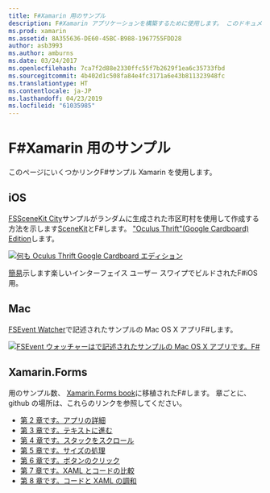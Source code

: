 ```yaml
---
title: F#Xamarin 用のサンプル
description: F#Xamarin アプリケーションを構築するために使用します。 このドキュメント リンクをさまざまな iOS、Mac、および Xamarin.Forms サンプル Xamarin アプリ プロジェクトで記述されたF#します。
ms.prod: xamarin
ms.assetid: 8A355636-DE60-45BC-B988-1967755FDD28
author: asb3993
ms.author: amburns
ms.date: 03/24/2017
ms.openlocfilehash: 7ca7f2d88e2330ffc55f7b2629f1ea6c35733fbd
ms.sourcegitcommit: 4b402d1c508fa84e4fc3171a6e43b811323948fc
ms.translationtype: HT
ms.contentlocale: ja-JP
ms.lasthandoff: 04/23/2019
ms.locfileid: "61035985"
---
```

# <a name="f-samples-for-xamarin"></a>F#Xamarin 用のサンプル

このページにいくつかリンクF#サンプル Xamarin を使用します。

## <a name="ios"></a>iOS

[FSSceneKit City](https://developer.xamarin.com/samples/monotouch/ios8/FSSceneKit/)サンプルがランダムに生成された市区町村を使用して作成する方法を示します[SceneKit](xref:SceneKit)とF#します。 ["Oculus Thrift"(Google Cardboard) Edition](https://developer.xamarin.com/samples/monotouch/ios8/SceneKitFSharp/)します。

[![](samples-images/fxscenekit-sml.png "何も Oculus Thrift Google Cardboard エディション")](samples-images/fxscenekit.png#lightbox)

[簡易](https://github.com/dvdsgl/shallow)示します楽しいインターフェイス ユーザー スワイプでビルドされたF#iOS 用。

## <a name="mac"></a>Mac

[FSEvent Watcher](https://developer.xamarin.com/samples/mac/FSEvents/)で記述されたサンプルの Mac OS X アプリF#します。

[![](samples-images/fsevents-sml.png "FSEvent ウォッチャーはで記述されたサンプルの Mac OS X アプリです。F#")](samples-images/fsevents.png#lightbox)

## <a name="xamarinforms"></a>Xamarin.Forms

用のサンプル数、 [Xamarin.Forms book](~/xamarin-forms/creating-mobile-apps-xamarin-forms/index.md)に移植されたF#します。 章ごとに、github の場所は、これらのリンクを参照してください。

- [第 2 章です。アプリの詳細](https://github.com/xamarin/xamarin-forms-book-samples/tree/master/Chapter02/FS)
- [第 3 章です。テキストに進む](https://github.com/xamarin/xamarin-forms-book-samples/tree/master/Chapter03/FS)
- [第 4 章です。スタックをスクロール](https://github.com/xamarin/xamarin-forms-book-samples/tree/master/Chapter04/FS)
- [第 5 章です。サイズの処理](https://github.com/xamarin/xamarin-forms-book-samples/tree/master/Chapter05/FS)
- [第 6 章です。ボタンのクリック](https://github.com/xamarin/xamarin-forms-book-samples/tree/master/Chapter06/FS)
- [第 7 章です。XAML とコードの比較](https://github.com/xamarin/xamarin-forms-book-samples/tree/master/Chapter07/FS/CodePlusXaml)
- [第 8 章です。コードと XAML の調和](https://github.com/xamarin/xamarin-forms-book-samples/tree/master/Chapter08/FS/XamlKeypad)

